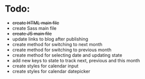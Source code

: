 # Todo:
- ~~create HTML main file~~
- create Sass main file
- ~~create JS main file~~
- update links to blog after publishing
- create method for switching to next month
- create method for switching to previous month
- create method for selecting date and updating state
- add new keys to state to track next, previous and this month
- create styles for calendar input
- create styles for calendar datepicker
